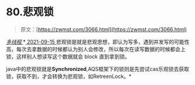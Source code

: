 <!--yml
category: 未分类
date: 0001-01-01 00:00:00
--->

# 80.悲观锁

> 原文：[https://zwmst.com/3066.html](https://zwmst.com/3066.html)

   [ *多线程* ](https://zwmst.com/%e5%a4%9a%e7%ba%bf%e7%a8%8b)*[ <time datetime="2021-09-15T23:27:22+08:00"> 2021-09-15 </time> ](https://zwmst.com/3066.html)  悲观锁是就是悲观思想，即认为写多，遇到并发写的可能性高，每次去拿数据的时候都认为别人会修改，所以每次在读写数据的时候都会上锁，这样别人想读写这个数据就会 block 直到拿到锁。

java中的悲观锁就是**Synchronized**,AQS框架下的锁则是先尝试cas乐观锁去获取锁，获取不到，才会转换为悲观锁，如RetreenLock。*
